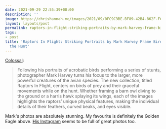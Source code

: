 ```yaml
---
date: 2021-09-29 22:55:39+00:00
description: ''
image: https://chrishannah.me/images/2021/09/0FC9C3BE-BF89-42B4-862F-FC100DBF9EE9.jpeg
layout: layouts/post
permalink: raptors-in-flight-striking-portraits-by-mark-harvey-frame-birds-of-prey-on-the-hunt/
tags:
- post
title: 'Raptors In Flight: Striking Portraits by Mark Harvey Frame Birds of Prey on
  the Hunt'
---
```


[Colossal](https://www.thisiscolossal.com/2021/09/raptors-in-flight-mark-harvey/):

> Following his portraits of acrobatic birds performing a series of stunts, photographer Mark Harvey turns his focus to the larger, more powerful creatures of the avian species. The new collection, titled Raptors In Flight, centers on birds of prey and their graceful movements while on the hunt. Whether framing a barn owl diving to the ground or a harris hawk splaying its wings, each of the images highlights the raptors’ unique physical features, making the individual details of their feathers, curved beaks, and eyes visible.

Mark's photos are absolutely stunning. My favourite is definitely the Golden Eagle above. [His Instagram](https://instagram.com/markharveyphoto?utm_medium=copy_link) seems to be full of great photos too.
